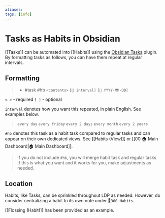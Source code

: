 ```yaml
---
aliases: 
tags: [info]
---
```

# Tasks as Habits in Obsidian
[[Tasks]] can be automated into [[Habits]] using the [Obsidian Tasks](https://github.com/schemar/obsidian-tasks) plugin. By formatting tasks as follows, you can have them repeat at regular intervals.

## Formatting
> - #task #hb `<contents>` `[🔁 interval]` `[📅 YYYY-MM-DD]`

`< >` - required
`[ ]` - optional

`interval` denotes how you want this repeated, in plain English. See examples below.

> `every day`
> `every friday`
> `every 2 days`
> `every month`
> `every 2 years`

`#hb` denotes this task as a habit task compared to regular tasks and can appear on their own dedicated views. See [[Habits (View)]] or [[00 🏠 Main Dashboard|🏠 Main Dashboard]].

> If you do not include `#hb`, you will merge habit task and regular tasks. If this is what you want and it works for you, make adjustments as needed.

## Location
Habits, like Tasks, can be sprinkled throughout LDP as needed. However, do consider centralizing a habit to its own note under 📁`300 Habits`.

[[Flossing (Habit)]] has been provided as an example.